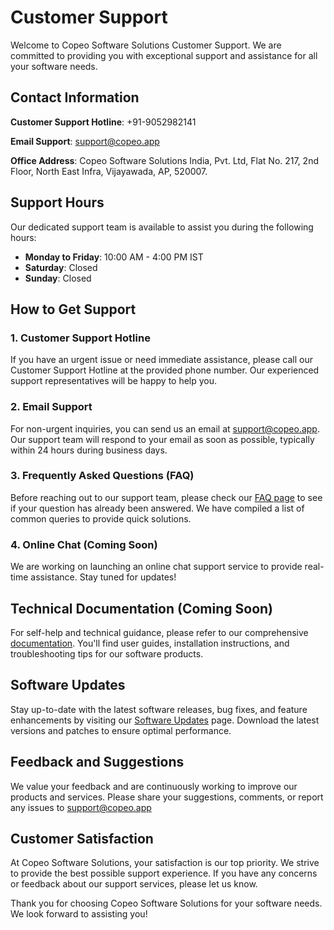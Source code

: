 # Customer Support

Welcome to Copeo Software Solutions Customer Support. We are committed to providing you with exceptional support and assistance for all your software needs.

## Contact Information

**Customer Support Hotline**: +91-9052982141

**Email Support**: support@copeo.app

**Office Address**: Copeo Software Solutions India, Pvt. Ltd, Flat No. 217, 2nd Floor, North East Infra, Vijayawada, AP, 520007.

## Support Hours

Our dedicated support team is available to assist you during the following hours:

- **Monday to Friday**: 10:00 AM - 4:00 PM IST
- **Saturday**: Closed
- **Sunday**: Closed

## How to Get Support

### 1. Customer Support Hotline

If you have an urgent issue or need immediate assistance, please call our Customer Support Hotline at the provided phone number. Our experienced support representatives will be happy to help you.

### 2. Email Support

For non-urgent inquiries, you can send us an email at support@copeo.app. Our support team will respond to your email as soon as possible, typically within 24 hours during business days.

### 3. Frequently Asked Questions (FAQ)

Before reaching out to our support team, please check our [FAQ page](/faq) to see if your question has already been answered. We have compiled a list of common queries to provide quick solutions.

### 4. Online Chat (Coming Soon)

We are working on launching an online chat support service to provide real-time assistance. Stay tuned for updates!

## Technical Documentation (Coming Soon)

For self-help and technical guidance, please refer to our comprehensive [documentation](/documentation). You'll find user guides, installation instructions, and troubleshooting tips for our software products.

## Software Updates

Stay up-to-date with the latest software releases, bug fixes, and feature enhancements by visiting our [Software Updates](https://about.copeo.app/changelog/) page. Download the latest versions and patches to ensure optimal performance.

## Feedback and Suggestions

We value your feedback and are continuously working to improve our products and services. Please share your suggestions, comments, or report any issues to support@copeo.app

## Customer Satisfaction

At Copeo Software Solutions, your satisfaction is our top priority. We strive to provide the best possible support experience. If you have any concerns or feedback about our support services, please let us know.

Thank you for choosing Copeo Software Solutions for your software needs. We look forward to assisting you!
